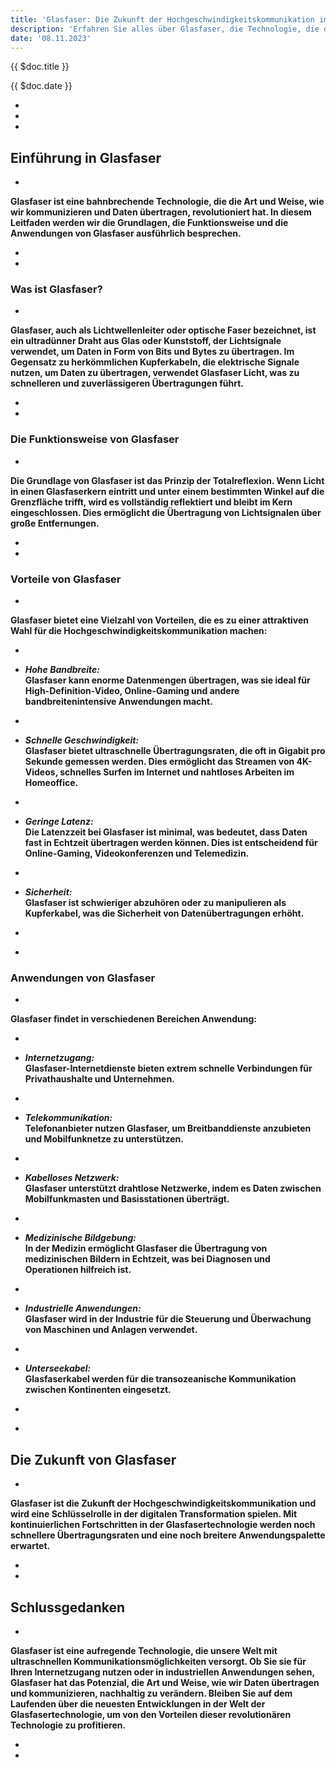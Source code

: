 ```yaml
---
title: 'Glasfaser: Die Zukunft der Hochgeschwindigkeitskommunikation im Überblick'
description: 'Erfahren Sie alles über Glasfaser, die Technologie, die das Potenzial hat, das Internet und die Kommunikation revolutionär zu verändern. In diesem ausführlichen Leitfaden lernen Sie die Grundlagen, Vorteile und Anwendungen von Glasfaser kennen.'
date: '08.11.2023'
---
```


<div class="text-3xl font-bold text-carbon dark:text-silver">

{{ $doc.title }}

</div>
<div class="text-carbon dark:text-silver">

{{ $doc.date }}

- &nbsp;
- &nbsp;
- &nbsp;

<div class="text-3xl font-bold">

## Einführung in Glasfaser

</div>

- &nbsp;

**Glasfaser ist eine bahnbrechende Technologie, die die Art und Weise, wie wir kommunizieren und Daten übertragen, revolutioniert hat. In diesem Leitfaden werden wir die Grundlagen, die Funktionsweise und die Anwendungen von Glasfaser ausführlich besprechen.**

- &nbsp;
- &nbsp;

<div class="text-2xl font-bold">

### Was ist Glasfaser?

</div>

- &nbsp;

**Glasfaser, auch als Lichtwellenleiter oder optische Faser bezeichnet, ist ein ultradünner Draht aus Glas oder Kunststoff, der Lichtsignale verwendet, um Daten in Form von Bits und Bytes zu übertragen. Im Gegensatz zu herkömmlichen Kupferkabeln, die elektrische Signale nutzen, um Daten zu übertragen, verwendet Glasfaser Licht, was zu schnelleren und zuverlässigeren Übertragungen führt.**

- &nbsp;
- &nbsp;

<div class="text-2xl font-bold">

### Die Funktionsweise von Glasfaser

</div>

- &nbsp;

**Die Grundlage von Glasfaser ist das Prinzip der Totalreflexion. Wenn Licht in einen Glasfaserkern eintritt und unter einem bestimmten Winkel auf die Grenzfläche trifft, wird es vollständig reflektiert und bleibt im Kern eingeschlossen. Dies ermöglicht die Übertragung von Lichtsignalen über große Entfernungen.**

- &nbsp;
- &nbsp;

<div class="text-2xl font-bold">

### Vorteile von Glasfaser

</div>

- &nbsp;

**Glasfaser bietet eine Vielzahl von Vorteilen, die es zu einer attraktiven Wahl für die Hochgeschwindigkeitskommunikation machen:**

- &nbsp;

- **_Hohe Bandbreite:_<br> Glasfaser kann enorme Datenmengen übertragen, was sie ideal für High-Definition-Video, Online-Gaming und andere bandbreitenintensive Anwendungen macht.**

- &nbsp;

- **_Schnelle Geschwindigkeit:_<br> Glasfaser bietet ultraschnelle Übertragungsraten, die oft in Gigabit pro Sekunde gemessen werden. Dies ermöglicht das Streamen von 4K-Videos, schnelles Surfen im Internet und nahtloses Arbeiten im Homeoffice.**

- &nbsp;

- **_Geringe Latenz:_<br> Die Latenzzeit bei Glasfaser ist minimal, was bedeutet, dass Daten fast in Echtzeit übertragen werden können. Dies ist entscheidend für Online-Gaming, Videokonferenzen und Telemedizin.**

- &nbsp;

- **_Sicherheit:_<br> Glasfaser ist schwieriger abzuhören oder zu manipulieren als Kupferkabel, was die Sicherheit von Datenübertragungen erhöht.**

- &nbsp;
- &nbsp;

<div class="text-2xl font-bold">

### Anwendungen von Glasfaser

</div>

- &nbsp;

**Glasfaser findet in verschiedenen Bereichen Anwendung:**

- &nbsp;

- **_Internetzugang:_<br> Glasfaser-Internetdienste bieten extrem schnelle Verbindungen für Privathaushalte und Unternehmen.**

- &nbsp;

- **_Telekommunikation:_<br> Telefonanbieter nutzen Glasfaser, um Breitbanddienste anzubieten und Mobilfunknetze zu unterstützen.**

- &nbsp;

- **_Kabelloses Netzwerk:_<br> Glasfaser unterstützt drahtlose Netzwerke, indem es Daten zwischen Mobilfunkmasten und Basisstationen überträgt.**

- &nbsp;

- **_Medizinische Bildgebung:_<br> In der Medizin ermöglicht Glasfaser die Übertragung von medizinischen Bildern in Echtzeit, was bei Diagnosen und Operationen hilfreich ist.**

- &nbsp;

- **_Industrielle Anwendungen:_<br> Glasfaser wird in der Industrie für die Steuerung und Überwachung von Maschinen und Anlagen verwendet.**

- &nbsp;

- **_Unterseekabel:_<br> Glasfaserkabel werden für die transozeanische Kommunikation zwischen Kontinenten eingesetzt.**

- &nbsp;
- &nbsp;

<div class="text-3xl font-bold">

## Die Zukunft von Glasfaser

</div>

- &nbsp;

**Glasfaser ist die Zukunft der Hochgeschwindigkeitskommunikation und wird eine Schlüsselrolle in der digitalen Transformation spielen. Mit kontinuierlichen Fortschritten in der Glasfasertechnologie werden noch schnellere Übertragungsraten und eine noch breitere Anwendungspalette erwartet.**

- &nbsp;
- &nbsp;

<div class="text-3xl font-bold">

## Schlussgedanken

</div>

- &nbsp;

**Glasfaser ist eine aufregende Technologie, die unsere Welt mit ultraschnellen Kommunikationsmöglichkeiten versorgt. Ob Sie sie für Ihren Internetzugang nutzen oder in industriellen Anwendungen sehen, Glasfaser hat das Potenzial, die Art und Weise, wie wir Daten übertragen und kommunizieren, nachhaltig zu verändern. Bleiben Sie auf dem Laufenden über die neuesten Entwicklungen in der Welt der Glasfasertechnologie, um von den Vorteilen dieser revolutionären Technologie zu profitieren.**

- &nbsp;
- &nbsp;

</div>